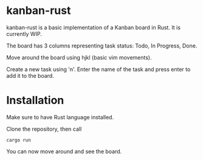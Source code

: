 # kanban-rust

kanban-rust is a basic implementation of a Kanban board in Rust. It is currently WIP.

The board has 3 columns representing task status: Todo, In Progress, Done.

Move around the board using hjkl (basic vim movements).

Create a new task using 'n'. Enter the name of the task and press enter to add it to the board.

# Installation

Make sure to have Rust language installed.

Clone the repository, then call
```
cargo run
```

You can now move around and see the board.

